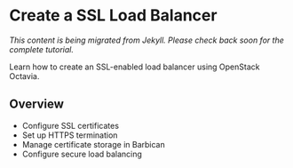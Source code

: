 # Create a SSL Load Balancer

*This content is being migrated from Jekyll. Please check back soon for the complete tutorial.*

Learn how to create an SSL-enabled load balancer using OpenStack Octavia.

## Overview
- Configure SSL certificates
- Set up HTTPS termination
- Manage certificate storage in Barbican
- Configure secure load balancing
